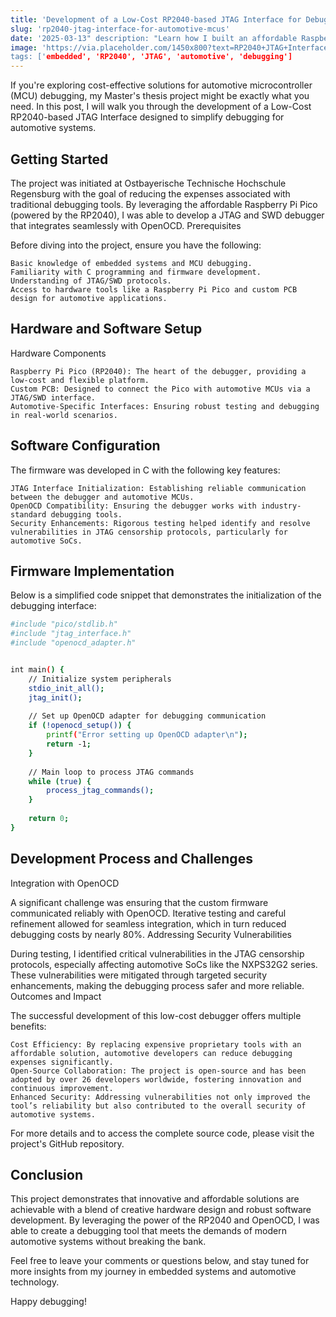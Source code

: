 ```yaml
---
title: 'Development of a Low-Cost RP2040-based JTAG Interface for Debugging Automotive MCUs'
slug: 'rp2040-jtag-interface-for-automotive-mcus' 
date: '2025-03-13" description: "Learn how I built an affordable Raspberry Pi Pico-based JTAG and SWD debugger to simplify automotive MCU debugging during my Masters thesis.'
image: 'https://via.placeholder.com/1450x800?text=RP2040+JTAG+Interface" 
tags: ['embedded', 'RP2040', 'JTAG', 'automotive', 'debugging']
---
```


If you're exploring cost-effective solutions for automotive microcontroller (MCU) debugging, my Master's thesis project might be exactly what you need. In this post, I will walk you through the development of a Low-Cost RP2040-based JTAG Interface designed to simplify debugging for automotive systems.

## Getting Started

The project was initiated at Ostbayerische Technische Hochschule Regensburg with the goal of reducing the expenses associated with traditional debugging tools. By leveraging the affordable Raspberry Pi Pico (powered by the RP2040), I was able to develop a JTAG and SWD debugger that integrates seamlessly with OpenOCD.
Prerequisites

Before diving into the project, ensure you have the following:

    Basic knowledge of embedded systems and MCU debugging.
    Familiarity with C programming and firmware development.
    Understanding of JTAG/SWD protocols.
    Access to hardware tools like a Raspberry Pi Pico and custom PCB design for automotive applications.

## Hardware and Software Setup
Hardware Components

    Raspberry Pi Pico (RP2040): The heart of the debugger, providing a low-cost and flexible platform.
    Custom PCB: Designed to connect the Pico with automotive MCUs via a JTAG/SWD interface.
    Automotive-Specific Interfaces: Ensuring robust testing and debugging in real-world scenarios.

## Software Configuration

The firmware was developed in C with the following key features:

    JTAG Interface Initialization: Establishing reliable communication between the debugger and automotive MCUs.
    OpenOCD Compatibility: Ensuring the debugger works with industry-standard debugging tools.
    Security Enhancements: Rigorous testing helped identify and resolve vulnerabilities in JTAG censorship protocols, particularly for automotive SoCs.

## Firmware Implementation

Below is a simplified code snippet that demonstrates the initialization of the debugging interface:
```bash
#include "pico/stdlib.h"
#include "jtag_interface.h"
#include "openocd_adapter.h"


int main() {
    // Initialize system peripherals
    stdio_init_all();
    jtag_init();
    
    // Set up OpenOCD adapter for debugging communication
    if (!openocd_setup()) {
        printf("Error setting up OpenOCD adapter\n");
        return -1;
    }
    
    // Main loop to process JTAG commands
    while (true) {
        process_jtag_commands();
    }
    
    return 0;
}
```

## Development Process and Challenges
Integration with OpenOCD

A significant challenge was ensuring that the custom firmware communicated reliably with OpenOCD. Iterative testing and careful refinement allowed for seamless integration, which in turn reduced debugging costs by nearly 80%.
Addressing Security Vulnerabilities

During testing, I identified critical vulnerabilities in the JTAG censorship protocols, especially affecting automotive SoCs like the NXPS32G2 series. These vulnerabilities were mitigated through targeted security enhancements, making the debugging process safer and more reliable.
Outcomes and Impact

The successful development of this low-cost debugger offers multiple benefits:

    Cost Efficiency: By replacing expensive proprietary tools with an affordable solution, automotive developers can reduce debugging expenses significantly.
    Open-Source Collaboration: The project is open-source and has been adopted by over 26 developers worldwide, fostering innovation and continuous improvement.
    Enhanced Security: Addressing vulnerabilities not only improved the tool’s reliability but also contributed to the overall security of automotive systems.

For more details and to access the complete source code, please visit the project's GitHub repository.
## Conclusion

This project demonstrates that innovative and affordable solutions are achievable with a blend of creative hardware design and robust software development. By leveraging the power of the RP2040 and OpenOCD, I was able to create a debugging tool that meets the demands of modern automotive systems without breaking the bank.

Feel free to leave your comments or questions below, and stay tuned for more insights from my journey in embedded systems and automotive technology.

Happy debugging!
